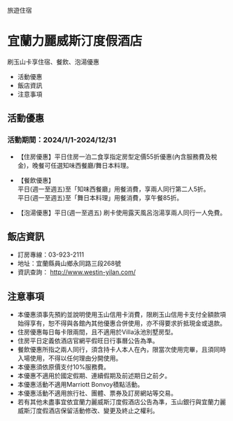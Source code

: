 旅遊住宿

# 宜蘭力麗威斯汀度假酒店  

刷玉山卡享住宿、餐飲、泡湯優惠

  * 活動優惠
  * 飯店資訊
  * 注意事項

## 活動優惠

### 活動期間：2024/1/1-2024/12/31

  * 【住房優惠】平日住房一泊二食享指定房型定價55折優惠(內含服務費及稅金)，晚餐可任選知味西餐廳/舞日本料理。
  * 【餐飲優惠】  
平日(週一至週五)至「知味西餐廳」用餐消費，享兩人同行第二人5折。  
平日(週一至週五)至「舞日本料理」用餐消費，享午餐85折。

  * 【泡湯優惠】平日(週一至週五) 刷卡使用露天風呂泡湯享兩人同行一人免費。

## 飯店資訊

  * 訂房專線：03-923-2111
  * 地址：宜蘭縣員山鄉永同路三段268號
  * 資訊查詢： http://www.westin-yilan.com/

## 注意事項

  * 本優惠須事先預約並說明使用玉山信用卡消費，限刷玉山信用卡支付全額款項始得享有，恕不得與各館內其他優惠合併使用，亦不得要求折抵現金或退款。
  * 住房優惠每日每卡限兩間，且不適用於Villa泳池別墅房型。
  * 住房平日定義依酒店官網平假旺日行事曆公告為準。
  * 餐飲優惠所指之兩人同行，須含持卡人本人在內，限當次使用完畢，且須同時入場使用，不得以任何理由分開使用。
  * 本優惠須依原價支付10%服務費。
  * 本優惠不適用於國定假期、連續假期及前述期日之前夕。
  * 本優惠活動不適用Marriott Bonvoy積點活動。
  * 本優惠活動不適用旅行社、團體、票券及訂房網站等交易。
  * 若有其他未盡事宜依宜蘭力麗威斯汀度假酒店公告為準，玉山銀行與宜蘭力麗威斯汀度假酒店保留活動修改、變更及終止之權利。

